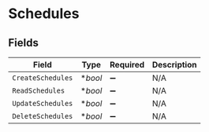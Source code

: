 # Schedules


## Fields

| Field              | Type               | Required           | Description        |
| ------------------ | ------------------ | ------------------ | ------------------ |
| `CreateSchedules`  | **bool*            | :heavy_minus_sign: | N/A                |
| `ReadSchedules`    | **bool*            | :heavy_minus_sign: | N/A                |
| `UpdateSchedules`  | **bool*            | :heavy_minus_sign: | N/A                |
| `DeleteSchedules`  | **bool*            | :heavy_minus_sign: | N/A                |